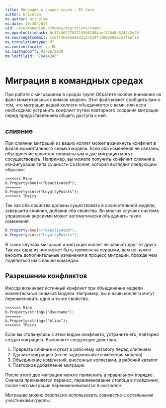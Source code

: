 ```yaml
---
title: Миграция в средах групп — EF Core
author: bricelam
ms.author: bricelam
ms.date: 10/30/2017
uid: core/managing-schemas/migrations/teams
ms.openlocfilehash: 6c17c56277821159962884aef72d46c624442e20
ms.sourcegitcommit: cc0ff36e46e9ed3527638f7208000e8521faef2e
ms.translationtype: MT
ms.contentlocale: ru-RU
ms.lasthandoff: 03/06/2020
ms.locfileid: "78414245"
---
```

# <a name="migrations-in-team-environments"></a>Миграция в командных средах

При работе с миграциями в средах групп Обратите особое внимание на файл моментальных снимков модели. Этот файл может сообщить вам о том, что миграция вашей коллеги объединяется с вами, или если необходимо устранить конфликт путем повторного создания миграции перед предоставлением общего доступа к ней.

## <a name="merging"></a>слияние

При слиянии миграций из ваших коллег может возникнуть конфликт в файле моментального снимка модели. Если оба изменения не связаны, объединение является тривиальным и две миграции могут сосуществовать. Например, вы можете получить конфликт слияния в конфигурации типа сущности Customer, которая выглядит следующим образом:

``` output
<<<<<<< Mine
b.Property<bool>("Deactivated");
=======
b.Property<int>("LoyaltyPoints");
>>>>>>> Theirs
```

Так как оба свойства должны существовать в окончательной модели, завершите слияние, добавив оба свойства. Во многих случаях система управления версиями может автоматически объединять такие изменения.

``` csharp
b.Property<bool>("Deactivated");
b.Property<int>("LoyaltyPoints");
```

В таких случаях миграция и миграция коллег не зависят друг от друга. Так как одна из них может быть применена первыми, вам не нужно вносить дополнительные изменения в процесс миграции, прежде чем поделиться им с вашей командой.

## <a name="resolving-conflicts"></a>Разрешение конфликтов

Иногда возникает истинный конфликт при объединении модели моментальных снимков модели. Например, вы и ваши коллеги могут переименовать одно и то же свойство.

``` output
<<<<<<< Mine
b.Property<string>("Username");
=======
b.Property<string>("Alias");
>>>>>>> Theirs
```

Если вы столкнулись с этим видом конфликта, устраните его, повторно создав миграцию. Выполните следующие действия.

1. Прервать слияние и откат к рабочему каталогу перед слиянием
2. Удалите миграцию (но не задерживайте изменения модели).
3. Объединение изменений, внесенных коллегами, в рабочий каталог
4. Повторное добавление миграции

После этого две миграции можно применить в правильном порядке. Сначала применяется перенос, переименование столбца в *псевдоним*, после чего миграция переименовывается в *username*.

Миграцию можно безопасно использовать совместно с остальными участниками группы.
